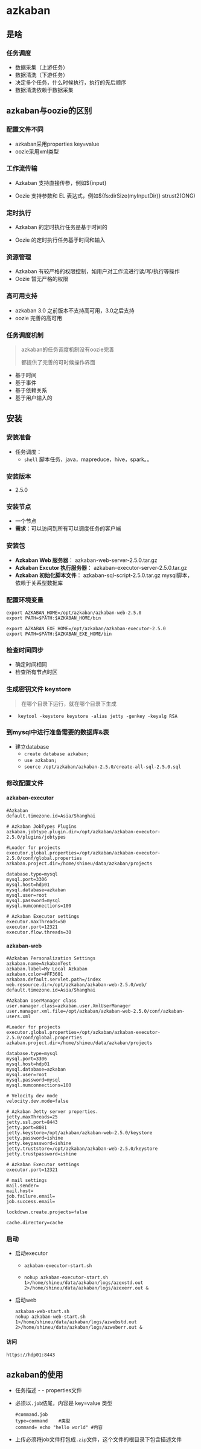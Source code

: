 # azkaban

## 是啥

### 任务调度

- 数据采集（上游任务）
- 数据清洗（下游任务）
- 决定多个任务，什么时候执行，执行的先后顺序
- 数据清洗依赖于数据采集





## azkaban与oozie的区别

### 配置文件不同

- azkaban采用properties  key=value
- oozie采用xml类型

### 工作流传输

- Azkaban 支持直接传参，例如${input}

- Oozie 支持参数和 EL 表达式，例如${fs:dirSize(myInputDir)} strust2(ONG)

### 定时执行

- Azkaban 的定时执行任务是基于时间的

- Oozie 的定时执行任务基于时间和输入

### 资源管理

- Azkaban 有较严格的权限控制，如用户对工作流进行读/写/执行等操作
- Oozie 暂无严格的权限

### 高可用支持

- azkaban 3.0 之前版本不支持高可用，3.0之后支持
- oozie 完善的高可用

### 任务调度机制

> azkaban的任务调度机制没有oozie完善
>
> 都提供了完善的可时候操作界面

- 基于时间
- 基于事件
- 基于依赖关系
- 基于用户输入的



## 安装

### 安装准备

- 任务调度：
    - `shell` 脚本任务，java，mapreduce，hive，spark。。



### 安装版本

- 2.5.0



### 安装节点

- 一个节点
- **需求**：可以访问到所有可以调度任务的客户端



### 安装包

- **Azkaban Web 服务器**： azkaban-web-server-2.5.0.tar.gz
- **Azkaban Excutor 执行服务器**： azkaban-executor-server-2.5.0.tar.gz
- **Azkaban 初始化脚本文件**： azkaban-sql-script-2.5.0.tar.gz    mysql脚本，依赖于关系型数据库

### 配置环境变量

```shell
export AZKABAN_HOME=/opt/azkaban/azkaban-web-2.5.0
export PATH=$PATH:$AZKABAN_HOME/bin

export AZKABAN_EXE_HOME=/opt/azkaban/azkaban-executor-2.5.0
export PATH=$PATH:$AZKABAN_EXE_HOME/bin
```

### 检查时间同步

- 确定时间相同
- 检查所有节点时区

### 生成密钥文件 keystore

> 在哪个目录下运行，就在哪个目录下生成
- ` keytool -keystore keystore -alias jetty -genkey -keyalg RSA`

### 到mysql中进行准备需要的数据库&表

- 建立database
    - `create database azkaban;`
    - `use azkaban;`
    - `source /opt/azkaban/azkaban-2.5.0/create-all-sql-2.5.0.sql`

### 修改配置文件

#### azkaban-executor

```properties
#Azkaban
default.timezone.id=Asia/Shanghai

# Azkaban JobTypes Plugins
azkaban.jobtype.plugin.dir=/opt/azkaban/azkaban-executor-2.5.0/plugins/jobtypes

#Loader for projects
executor.global.properties=/opt/azkaban/azkaban-executor-2.5.0/conf/global.properties
azkaban.project.dir=/home/shineu/data/azkaban/projects

database.type=mysql
mysql.port=3306
mysql.host=hdp01
mysql.database=azkaban
mysql.user=root
mysql.password=mysql
mysql.numconnections=100

# Azkaban Executor settings
executor.maxThreads=50
executor.port=12321
executor.flow.threads=30
```

#### azkaban-web

```properties
#Azkaban Personalization Settings
azkaban.name=AzkabanTest
azkaban.label=My Local Azkaban
azkaban.color=#FF3601
azkaban.default.servlet.path=/index
web.resource.dir=/opt/azkaban/azkaban-web-2.5.0/web/
default.timezone.id=Asia/Shanghai

#Azkaban UserManager class
user.manager.class=azkaban.user.XmlUserManager
user.manager.xml.file=/opt/azkaban/azkaban-web-2.5.0/conf/azkaban-users.xml

#Loader for projects
executor.global.properties=/opt/azkaban/azkaban-executor-2.5.0/conf/global.properties
azkaban.project.dir=/home/shineu/data/azkaban/projects

database.type=mysql
mysql.port=3306
mysql.host=hdp01
mysql.database=azkaban
mysql.user=root
mysql.password=mysql
mysql.numconnections=100

# Velocity dev mode
velocity.dev.mode=false

# Azkaban Jetty server properties.
jetty.maxThreads=25
jetty.ssl.port=8443
jetty.port=8081
jetty.keystore=/opt/azkaban/azkaban-web-2.5.0/keystore
jetty.password=ishine
jetty.keypassword=ishine
jetty.truststore=/opt/azkaban/azkaban-web-2.5.0/keystore
jetty.trustpassword=ishine

# Azkaban Executor settings
executor.port=12321

# mail settings
mail.sender=
mail.host=
job.failure.email=
job.success.email=

lockdown.create.projects=false

cache.directory=cache
```



### 启动

- 启动executor   

    - `azkaban-executor-start.sh`

    - `nohup azkaban-executor-start.sh 1>/home/shineu/data/azkaban/logs/azexstd.out 2>/home/shineu/data/azkaban/logs/azexerr.out &`

- 启动web

    ```shell
    azkaban-web-start.sh
    nohup azkaban-web-start.sh 1>/home/shineu/data/azkaban/logs/azwebstd.out 2>/home/shineu/data/azkaban/logs/azweberr.out &
    ```

#### 访问

`https://hdp01:8443`



## azkaban的使用

- 任务描述 - - properties文件

- 必须以`.job`结尾，内容是 key=value 类型

    ```properties
    #command.job
    type=command	#类型
    command= echo "hello world"	#内容 
    ```

- 上传必须将job文件打包成`.zip`文件，这个文件的根目录下包含描述文件